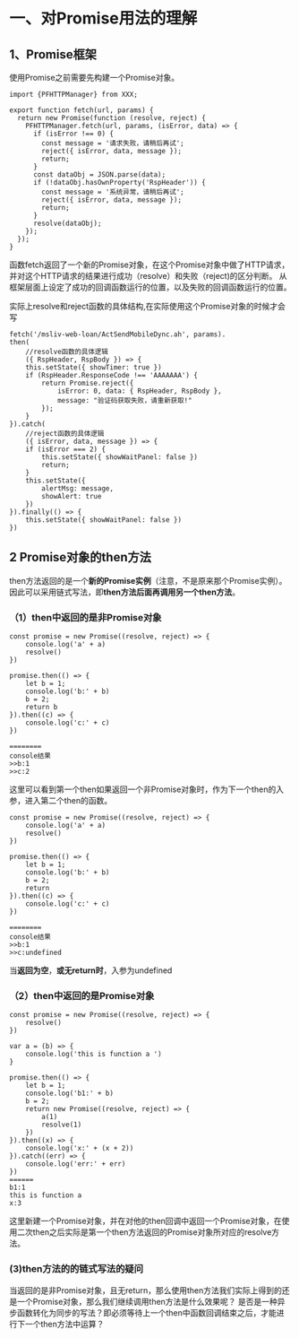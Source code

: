 # 一、对Promise用法的理解

## 1、Promise框架
使用Promise之前需要先构建一个Promise对象。
```
import {PFHTTPManager} from XXX;

export function fetch(url, params) {
  return new Promise(function (resolve, reject) {
    PFHTTPManager.fetch(url, params, (isError, data) => {
      if (isError !== 0) {
        const message = '请求失败，请稍后再试';
        reject({ isError, data, message });
        return;
      }
      const dataObj = JSON.parse(data);
      if (!dataObj.hasOwnProperty('RspHeader')) {
        const message = '系统异常，请稍后再试';
        reject({ isError, data, message });
        return;
      }
      resolve(dataObj);
    });
  });
}
```
函数fetch返回了一个新的Promise对象，在这个Promise对象中做了HTTP请求，并对这个HTTP请求的结果进行成功（resolve）和失败（reject)的区分判断。
从框架层面上设定了成功的回调函数运行的位置，以及失败的回调函数运行的位置。

实际上resolve和reject函数的具体结构,在实际使用这个Promise对象的时候才会写
```
fetch('/msliv-web-loan/ActSendMobileDync.ah', params).
then(
    //resolve函数的具体逻辑
    ({ RspHeader, RspBody }) => {   
    this.setState({ showTimer: true })
    if (RspHeader.ResponseCode !== 'AAAAAAA') {
        return Promise.reject({
            isError: 0, data: { RspHeader, RspBody },
            message: "验证码获取失败，请重新获取!"
        });
    }
}).catch(
    //reject函数的具体逻辑
    ({ isError, data, message }) => {    
    if (isError === 2) {
        this.setState({ showWaitPanel: false })
        return;
    }
    this.setState({
        alertMsg: message,
        showAlert: true
    })
}).finally(() => {
    this.setState({ showWaitPanel: false })
})
```

## 2 Promise对象的then方法
then方法返回的是一个**新的Promise实例**（注意，不是原来那个Promise实例）。因此可以采用链式写法，即**then方法后面再调用另一个then方法**。

### （1）then中返回的是非Promise对象

```
const promise = new Promise((resolve, reject) => {
    console.log('a' + a)
    resolve()
})

promise.then(() => {
    let b = 1;
    console.log('b:' + b)
    b = 2;
    return b
}).then((c) => {
    console.log('c:' + c)
})

========
console结果
>>b:1
>>c:2
```
这里可以看到第一个then如果返回一个非Promise对象时，作为下一个then的入参，进入第二个then的函数。

```
const promise = new Promise((resolve, reject) => {
    console.log('a' + a)
    resolve()
})

promise.then(() => {
    let b = 1;
    console.log('b:' + b)
    b = 2;
    return 
}).then((c) => {
    console.log('c:' + c)
})

========
console结果
>>b:1
>>c:undefined
```
当**返回为空**，**或无return时**，入参为undefined

### （2）then中返回的是Promise对象
```
const promise = new Promise((resolve, reject) => {
    resolve()
})

var a = (b) => {
    console.log('this is function a ')
}

promise.then(() => {
    let b = 1;
    console.log('b1:' + b)
    b = 2;
    return new Promise((resolve, reject) => {
        a(1)
        resolve(1)
    })
}).then((x) => {
    console.log('x:' + (x + 2))
}).catch((err) => {
    console.log('err:' + err)
})
======
b1:1
this is function a 
x:3
```
这里新建一个Promise对象，并在对他的then回调中返回一个Promise对象，在使用二次then之后实际是第一个then方法返回的Promise对象所对应的resolve方法。

### (3)then方法的的链式写法的疑问
当返回的是非Promise对象，且无return，那么使用then方法我们实际上得到的还是一个Promise对象，那么我们继续调用then方法是什么效果呢？
是否是一种异步函数转化为同步的写法？即必须等待上一个then中函数回调结束之后，才能进行下一个then方法中运算？



